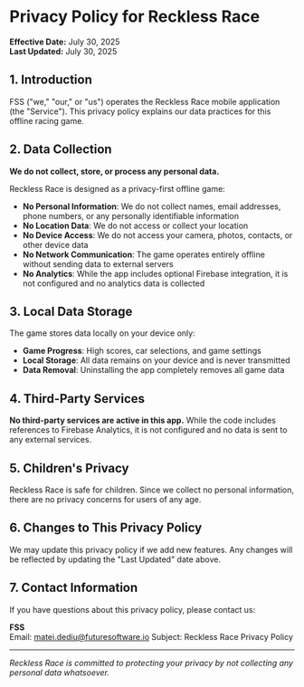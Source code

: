 # Privacy Policy for Reckless Race

**Effective Date:** July 30, 2025  
**Last Updated:** July 30, 2025

## 1. Introduction

FSS ("we," "our," or "us") operates the Reckless Race mobile application (the "Service"). This privacy policy explains our data practices for this offline racing game.

## 2. Data Collection

**We do not collect, store, or process any personal data.**

Reckless Race is designed as a privacy-first offline game:

- **No Personal Information**: We do not collect names, email addresses, phone numbers, or any personally identifiable information
- **No Location Data**: We do not access or collect your location
- **No Device Access**: We do not access your camera, photos, contacts, or other device data
- **No Network Communication**: The game operates entirely offline without sending data to external servers
- **No Analytics**: While the app includes optional Firebase integration, it is not configured and no analytics data is collected

## 3. Local Data Storage

The game stores data locally on your device only:

- **Game Progress**: High scores, car selections, and game settings
- **Local Storage**: All data remains on your device and is never transmitted
- **Data Removal**: Uninstalling the app completely removes all game data

## 4. Third-Party Services

**No third-party services are active in this app.** While the code includes references to Firebase Analytics, it is not configured and no data is sent to any external services.

## 5. Children's Privacy

Reckless Race is safe for children. Since we collect no personal information, there are no privacy concerns for users of any age.

## 6. Changes to This Privacy Policy

We may update this privacy policy if we add new features. Any changes will be reflected by updating the "Last Updated" date above.

## 7. Contact Information

If you have questions about this privacy policy, please contact us:

**FSS**  
Email: matei.dediu@futuresoftware.io
Subject: Reckless Race Privacy Policy

---

*Reckless Race is committed to protecting your privacy by not collecting any personal data whatsoever.*